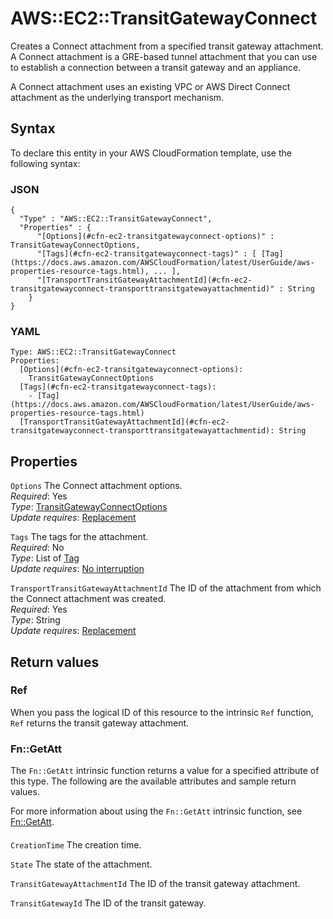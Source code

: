 # AWS::EC2::TransitGatewayConnect<a name="aws-resource-ec2-transitgatewayconnect"></a>

Creates a Connect attachment from a specified transit gateway attachment\. A Connect attachment is a GRE\-based tunnel attachment that you can use to establish a connection between a transit gateway and an appliance\.

A Connect attachment uses an existing VPC or AWS Direct Connect attachment as the underlying transport mechanism\. 

## Syntax<a name="aws-resource-ec2-transitgatewayconnect-syntax"></a>

To declare this entity in your AWS CloudFormation template, use the following syntax:

### JSON<a name="aws-resource-ec2-transitgatewayconnect-syntax.json"></a>

```
{
  "Type" : "AWS::EC2::TransitGatewayConnect",
  "Properties" : {
      "[Options](#cfn-ec2-transitgatewayconnect-options)" : TransitGatewayConnectOptions,
      "[Tags](#cfn-ec2-transitgatewayconnect-tags)" : [ [Tag](https://docs.aws.amazon.com/AWSCloudFormation/latest/UserGuide/aws-properties-resource-tags.html), ... ],
      "[TransportTransitGatewayAttachmentId](#cfn-ec2-transitgatewayconnect-transporttransitgatewayattachmentid)" : String
    }
}
```

### YAML<a name="aws-resource-ec2-transitgatewayconnect-syntax.yaml"></a>

```
Type: AWS::EC2::TransitGatewayConnect
Properties: 
  [Options](#cfn-ec2-transitgatewayconnect-options): 
    TransitGatewayConnectOptions
  [Tags](#cfn-ec2-transitgatewayconnect-tags): 
    - [Tag](https://docs.aws.amazon.com/AWSCloudFormation/latest/UserGuide/aws-properties-resource-tags.html)
  [TransportTransitGatewayAttachmentId](#cfn-ec2-transitgatewayconnect-transporttransitgatewayattachmentid): String
```

## Properties<a name="aws-resource-ec2-transitgatewayconnect-properties"></a>

`Options`  <a name="cfn-ec2-transitgatewayconnect-options"></a>
The Connect attachment options\.  
*Required*: Yes  
*Type*: [TransitGatewayConnectOptions](aws-properties-ec2-transitgatewayconnect-transitgatewayconnectoptions.md)  
*Update requires*: [Replacement](https://docs.aws.amazon.com/AWSCloudFormation/latest/UserGuide/using-cfn-updating-stacks-update-behaviors.html#update-replacement)

`Tags`  <a name="cfn-ec2-transitgatewayconnect-tags"></a>
The tags for the attachment\.  
*Required*: No  
*Type*: List of [Tag](https://docs.aws.amazon.com/AWSCloudFormation/latest/UserGuide/aws-properties-resource-tags.html)  
*Update requires*: [No interruption](https://docs.aws.amazon.com/AWSCloudFormation/latest/UserGuide/using-cfn-updating-stacks-update-behaviors.html#update-no-interrupt)

`TransportTransitGatewayAttachmentId`  <a name="cfn-ec2-transitgatewayconnect-transporttransitgatewayattachmentid"></a>
The ID of the attachment from which the Connect attachment was created\.  
*Required*: Yes  
*Type*: String  
*Update requires*: [Replacement](https://docs.aws.amazon.com/AWSCloudFormation/latest/UserGuide/using-cfn-updating-stacks-update-behaviors.html#update-replacement)

## Return values<a name="aws-resource-ec2-transitgatewayconnect-return-values"></a>

### Ref<a name="aws-resource-ec2-transitgatewayconnect-return-values-ref"></a>

When you pass the logical ID of this resource to the intrinsic `Ref` function, `Ref` returns the transit gateway attachment\. 

### Fn::GetAtt<a name="aws-resource-ec2-transitgatewayconnect-return-values-fn--getatt"></a>

The `Fn::GetAtt` intrinsic function returns a value for a specified attribute of this type\. The following are the available attributes and sample return values\.

For more information about using the `Fn::GetAtt` intrinsic function, see [Fn::GetAtt](https://docs.aws.amazon.com/AWSCloudFormation/latest/UserGuide/intrinsic-function-reference-getatt.html)\.

#### <a name="aws-resource-ec2-transitgatewayconnect-return-values-fn--getatt-fn--getatt"></a>

`CreationTime`  <a name="CreationTime-fn::getatt"></a>
The creation time\.

`State`  <a name="State-fn::getatt"></a>
The state of the attachment\.

`TransitGatewayAttachmentId`  <a name="TransitGatewayAttachmentId-fn::getatt"></a>
The ID of the transit gateway attachment\.

`TransitGatewayId`  <a name="TransitGatewayId-fn::getatt"></a>
The ID of the transit gateway\.